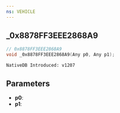 ```yaml
---
ns: VEHICLE
---
```

## _0x8878FF3EEE2868A9

```c
// 0x8878FF3EEE2868A9
void _0x8878FF3EEE2868A9(Any p0, Any p1);
```

```
NativeDB Introduced: v1207
```

## Parameters
* **p0**:
* **p1**:
